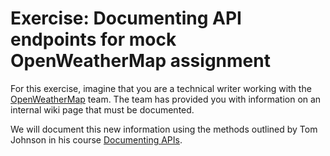 # Exercise: Documenting API endpoints for mock OpenWeatherMap assignment
For this exercise, imagine that you are a technical writer working with the [OpenWeatherMap](https://openweathermap.org/) team. The team has provided you with information on an internal wiki page that must be documented.

We will document this new information using the methods outlined by Tom Johnson in his course [Documenting APIs](https://idratherbewriting.com/learnapidoc/).